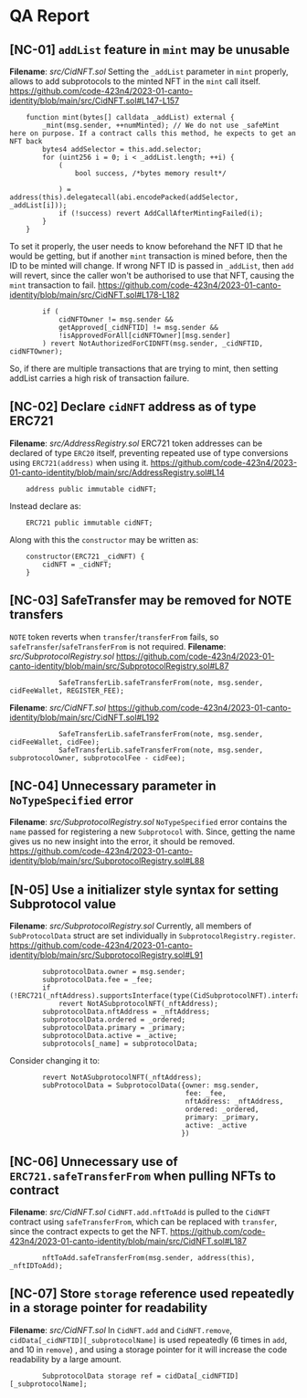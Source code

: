 # QA Report

## [NC-01] `addList` feature in `mint` may be unusable
**Filename**: *src/CidNFT.sol*
Setting the `_addList` parameter in `mint` properly, allows to add subprotocols to the minted NFT in the `mint` call itself. 
https://github.com/code-423n4/2023-01-canto-identity/blob/main/src/CidNFT.sol#L147-L157
```solidity=
    function mint(bytes[] calldata _addList) external {
        _mint(msg.sender, ++numMinted); // We do not use _safeMint here on purpose. If a contract calls this method, he expects to get an NFT back
        bytes4 addSelector = this.add.selector;
        for (uint256 i = 0; i < _addList.length; ++i) {
            (
                bool success, /*bytes memory result*/

            ) = address(this).delegatecall(abi.encodePacked(addSelector, _addList[i]));
            if (!success) revert AddCallAfterMintingFailed(i);
        }
    }
```
To set it properly, the user needs to know beforehand the NFT ID that he would be getting, but if another `mint` transaction is mined before, then the ID to be minted will change.
If wrong NFT ID is passed in `_addList`, then `add` will revert, since the caller won't be authorised to use that NFT, causing the `mint` transaction to fail. 
https://github.com/code-423n4/2023-01-canto-identity/blob/main/src/CidNFT.sol#L178-L182
```solidity=178
        if (
            cidNFTOwner != msg.sender &&
            getApproved[_cidNFTID] != msg.sender &&
            !isApprovedForAll[cidNFTOwner][msg.sender]
        ) revert NotAuthorizedForCIDNFT(msg.sender, _cidNFTID, cidNFTOwner);
```
So, if there are multiple transactions that are trying to mint, then setting addList carries a high risk of transaction failure.

## [NC-02] Declare `cidNFT` address as of type ERC721   
**Filename**: *src/AddressRegistry.sol*
ERC721 token addresses can be declared of type `ERC20` itself, preventing repeated use of type conversions using `ERC721(address)` when using it.
https://github.com/code-423n4/2023-01-canto-identity/blob/main/src/AddressRegistry.sol#L14
```solidity=14
    address public immutable cidNFT;
```
Instead declare as:
```solidity=14
    ERC721 public immutable cidNFT;
```
Along with this the `constructor` may be written as:
```solidity=36
    constructor(ERC721 _cidNFT) {
        cidNFT = _cidNFT;
    }
```

## [NC-03] SafeTransfer may be removed for NOTE transfers 
`NOTE` token reverts when `transfer`/`transferFrom` fails, so `safeTransfer`/`safeTransferFrom` is not required.
**Filename**: *src/SubprotocolRegistry.sol*
https://github.com/code-423n4/2023-01-canto-identity/blob/main/src/SubprotocolRegistry.sol#L87
```solidity=87
            SafeTransferLib.safeTransferFrom(note, msg.sender, cidFeeWallet, REGISTER_FEE);
```
**Filename**: *src/CidNFT.sol*
https://github.com/code-423n4/2023-01-canto-identity/blob/main/src/CidNFT.sol#L192
```solidity=192
            SafeTransferLib.safeTransferFrom(note, msg.sender, cidFeeWallet, cidFee);
            SafeTransferLib.safeTransferFrom(note, msg.sender, subprotocolOwner, subprotocolFee - cidFee);
```

## [NC-04] Unnecessary parameter in `NoTypeSpecified` error
**Filename**: *src/SubprotocolRegistry.sol*
`NoTypeSpecified` error contains the `name` passed for registering a new `Subprotocol` with. Since, getting the name gives us no new insight into the error, it should be removed. 
https://github.com/code-423n4/2023-01-canto-identity/blob/main/src/SubprotocolRegistry.sol#L88

## [N-05] Use a initializer style syntax for setting Subprotocol value
**Filename**: *src/SubprotocolRegistry.sol*
Currently, all members of `SubProtocolData` struct are set individually in `SubprotocolRegistry.register`. 
https://github.com/code-423n4/2023-01-canto-identity/blob/main/src/SubprotocolRegistry.sol#L91
```solidity=91
        subprotocolData.owner = msg.sender;
        subprotocolData.fee = _fee;
        if (!ERC721(_nftAddress).supportsInterface(type(CidSubprotocolNFT).interfaceId))
            revert NotASubprotocolNFT(_nftAddress);
        subprotocolData.nftAddress = _nftAddress;
        subprotocolData.ordered = _ordered;
        subprotocolData.primary = _primary;
        subprotocolData.active = _active;
        subprotocols[_name] = subprotocolData;
```
Consider changing it to:
```solidity=
        revert NotASubprotocolNFT(_nftAddress);
        subProtocolData = SubprotocolData({owner: msg.sender, 
                                           fee: _fee, 
                                           nftAddress: _nftAddress, 
                                           ordered: _ordered, 
                                           primary: _primary, 
                                           active: _active
                                          })
```

## [NC-06] Unnecessary use of `ERC721.safeTransferFrom` when pulling NFTs to contract
**Filename**: *src/CidNFT.sol*
`CidNFT.add.nftToAdd` is pulled to the `CidNFT` contract using `safeTransferFrom`, which can be replaced with `transfer`, since the contract expects to get the NFT.
https://github.com/code-423n4/2023-01-canto-identity/blob/main/src/CidNFT.sol#L187
```solidity=187
        nftToAdd.safeTransferFrom(msg.sender, address(this), _nftIDToAdd);
```

## [NC-07] Store `storage` reference used repeatedly in a storage pointer for readability
**Filename**: *src/CidNFT.sol*
In `CidNFT.add` and `CidNFT.remove`, `cidData[_cidNFTID][_subprotocolName]` is used repeatedly (6 times in `add`, and 10 in `remove`) , and using a storage pointer for it will increase the code readability by a large amount.

```solidity
        SubprotocolData storage ref = cidData[_cidNFTID][_subprotocolName];
```